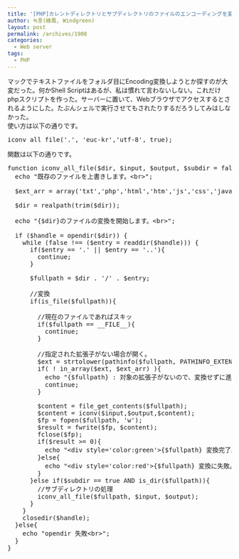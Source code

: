 ```yaml
---
title: '[PHP]カレントディレクトリとサブディレクトリのファイルのエンコーディングを変更してくれるPHP Script'
author: 녹풍(綠風, Windgreen)
layout: post
permalink: /archives/1908
categories:
  - Web server
tags:
  - PHP
---
```

マックでテキストファイルをフォルダ目にEncoding変換しようとか探すのが大変だった。何かShell Scriptはあるが、私は慣れて言わないしない。これだけphpスクリプトを作った。サーバーに置いて、Webブラウザでアクセスするとされるようにした。たぶんシェルで実行させてもされたりするだろうしてみはしなかった。  
使い方は以下の通りです。

<pre>iconv_all_file('.', 'euc-kr','utf-8', true);</pre>

関数は以下の通りです。

<pre>function iconv_all_file($dir, $input, $output, $subdir = false){
  echo "既存のファイルを上書きします。&lt;br&gt;";

  $ext_arr = array('txt','php','html','htm','js','css','java','jsp','asp','md');

  $dir = realpath(trim($dir));

  echo "{$dir}のファイルの変換を開始します。&lt;br&gt;";

  if ($handle = opendir($dir)) {
    while (false !== ($entry = readdir($handle))) {
      if($entry == '.' || $entry == '..'){
        continue;
      }

      $fullpath = $dir . '/' . $entry;

      //変換
      if(is_file($fullpath)){

        //現在のファイルであればスキッ
        if($fullpath == __FILE__){
          continue;
        }

        //指定された拡張子がない場合が開く。
        $ext = strtolower(pathinfo($fullpath, PATHINFO_EXTENSION));
        if( ! in_array($ext, $ext_arr) ){
          echo "{$fullpath} : 対象の拡張子がないので、変換せずに進みます。&lt;br&gt;";
          continue;
        }

        $content = file_get_contents($fullpath);
        $content = iconv($input,$output,$content);
        $fp = fopen($fullpath, 'w');
        $result = fwrite($fp, $content);
        fclose($fp);
        if($result &gt;= 0){
          echo "&lt;div style='color:green'&gt;{$fullpath} 変換完了。({$result}bytes)&lt;/div&gt;";
        }else{
          echo "&lt;div style='color:red'&gt;{$fullpath} 変換に失敗。&lt;/div&gt;";
        }
      }else if($subdir == true AND is_dir($fullpath)){
        //サブディレクトリの処理
        iconv_all_file($fullpath, $input, $output);
      }
    }
    closedir($handle);
  }else{
    echo "opendir 失敗&lt;br&gt;";
  }
}</pre>